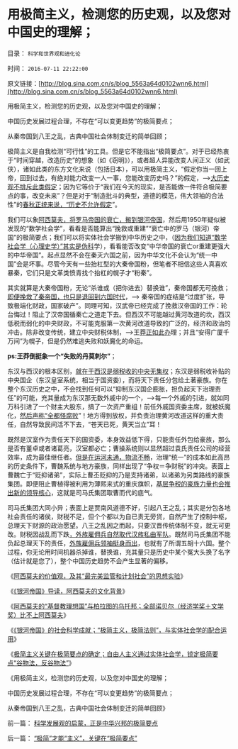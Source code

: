 # 用极简主义，检测您的历史观，以及您对中国史的理解；

目录： `科学和世界观和进化论` 

时间： `2016-07-11 22:22:00` 

原文链接：[http://blog.sina.com.cn/s/blog_5563a64d0102wnn6.html](http://blog.sina.com.cn/s/blog_5563a64d0102wnn6.html)

用极简主义，检测您的历史观，以及您对中国史的理解；

中国历史发展过程合理，不存在“可以变更趋势”的极简要点；

从秦帝国到八王之乱，古典中国社会体制变迁的简单回顾；

极简主义是自我检测“可行性”的工具。但是它不能指出“极简要点”。对于已经热衷于“时间穿越，改造历史”的想象（如《窃明》），或者超人异能改变人间正义（如武侠），诸如此类的东方文化来说（包括日本），可以用极简主义，“假定你当一回上帝，回到过去，有绝对能力改变一人一事，您能改变历史吗？”的假定，——>[大历史观不排斥此类假定](../../../2010/5/9/历史是必须被假设的.md)；因为它等价于“我们在今天的现实，是否能做一件符合极简要点的事，改变未来”？但是对于“制造批斗的典型，道德的模范，伟大领袖的合法性”的[春秋正统来说，“历史不允许假定](../../../2014/7/14/德国足球将在未来20年，再捧世界杯2-4次，及中国文化的劣根性.md)”。

我们可以象[阿西莫夫，将罗马帝国的衰亡，搬到银河帝国](../../../2016/7/2/推荐阿西莫夫的《银河帝国》，罕见的社会学的科幻作品；.md)，然后用1950年疑似被发现的“数学社会学”，看看是否能算出“挽救或重建”“衰亡中的罗马（银河）帝国”的极简要点；我们可以将实体社会学搬到中华历史之中，（[因为我们知道“数学社会学（心理史学）”其实是伪科](../../../2016/7/3/《银河帝国》中一系列社会科学的精华；.md)学），看看能否改变“中华帝国的衰亡or重建更强大的中华帝国”。起点显然不会在秦灭六国之前，因为中华文化不会认为“统一中国”会是坏事。尽管今天有一些抬杠型的大秦帝国粉，但笔者不相信这些人真喜欢暴秦，它们只是文革类愤青找个抬杠的幌子才“粉秦”。

其实就算是大秦帝国粉，无论“杀谁或（把你进去）替换谁”，秦帝国都无可挽救；[即便挽救了秦帝国，也只是退回到六国时代](../../../2010/6/9/吴起变法必败；春申君黄歇再造楚国；赵国被忘却的英勇.md)，——>
秦帝国的症结是“过度扩张，导致极端化财政，国家破产”。同理可知，汉武帝已经完成了挽救汉帝国的工作：轮台悔过！阻止了汉帝国循秦亡之道走下去。但西汉不可能越过黄河改道的坎，西汉低税而弱化的中央财政，不可能克服第一次黄河改道导致的广泛的，经济和政治的冲击。除非改变传统，建立中央财税体制，——>王[莽正如此办](../../../2009/2/11/好心可能办坏事：西汉和王莽朝的经济危机.md)理；并且“安得广厦千万间”为幌子，但是仍然难逃失败和妖魔化的命运。

**ps:王莽倒挺象一个“失败的丹莫刺尔”**；

东汉与西汉的根本区别，[就在于西汉是弱税收的中央无集权](../../../2009/2/12/西汉经济危机中的汉昭帝霍光新政.md)；东汉是弱税收补贴的中央国企（东汉皇室系统，相当于国资委），而将天下责任分包给土著豪族。你在整个东汉历史之中，不会找到任何可以“抑制东汉国企膨胀，担负起天下治理责任”的可能，充其量成为东汉那无数外戚中的一个，——>每一个外戚的引进，就如同万科引进了一个财主大股东，搞了一次资产重组！前任外戚国资委主席，就被妖魔化，[然后声称“全都怪腐败](../../../2015/3/17/对“反腐败，打老虎”的保留意见；.md)”！地方得到放权，并负责治理黄河改道这样的重大责任，自然导致民间活不下去，“苍天已死，黄天当立”耳！

既然是汉室作为责任天下的国资委，本身效益低下得，只能责任外包给豪族，那么是否有董卓或者诸葛亮，汉室都必亡；曹操系统则以显然超过袁氏责任公司的经营效率，成为最佳继任者。[但是在运河未通，物流不畅](../../../2010/6/7/大运河与中央集权；物流成本与政治形态的关系.md)，治理“统一”的成本如此高昂的历史条件下，曹魏系统与地方豪族，同样出现了“争权＝争财税”的冲突。表面上曹魏亡于“贬抑诸弟”，实际上曹丕贬抑的乃是支持诸弟，以诸弟为另类路线的豪族集团。即便阻止曹植得被利用为薄熙来式的重庆旗帜，[基层争税的豪族力量也会推出新的领导核心](http://blog.sina.com.cn/s/blog_cc521dde0102vfyc.html)，这就是司马氏集团取曹而代的底气。

司马氏集团大同小异；表面上是贾南风道德不好，引起八王之乱；其实是分包各地社会责任的诸侯，财税不足，但个个都以为自已责无旁贷，自然产生了控制中枢，总理天下财源的政治愿望。八王之乱因之而起，只要汉晋传统体制不变，就无可更改。财税因战乱而下跌[，外族雇佣兵自然取代汉族私曲军队](../../../2010/12/12/为什么专制帝国灭亡后多是蛮族胜出？.md)。既然司马氏集团不能负起总理天下的责任，[外族雇佣兵领袖挺身而出](../../../2010/4/27/一个社会依靠外籍雇佣兵是值得关注的现象.md)，也就有了所谓五胡十六国。整个过程，你无论用时间机器杀掉谁，替换谁，充其量只是历史中某个冤大头换了名字（估计就是您了），整个中国历史趋势不会产生显著的偏移。

《[阿西莫夫的价值观，及其“最完美监管和计划社会”的思想实验](../../../2016/7/6/阿西莫夫的价值观，及其“最完美监管和计划社会”的思想实验.md)》

《[《银河帝国》导读，阿西莫夫的文化背景](../../../2016/7/7/《银河帝国》导读，阿西莫夫的文化背景.md)》

《[阿西莫夫的“基督教理想国”与柏拉图的乌托邦；全部诺贝尔（经济学奖＋文学奖）比不上阿西莫夫](../../../2016/7/8/全部诺贝尔（经济学奖＋文学奖），比不上一个阿西莫夫；.md)》

《[《银河帝国》的社会科学成就；“极简主义，极简法则”，与实体社会学的配合运用](../../../2016/7/9/自由人非常谦逊，甚至是世界上最谦逊的人；.md)》

《[极简主义关键在极简要点的确定；自由人主义通过实体社会学，锁定极简要点“谷物法，反谷物法”](../../../2016/7/10/“极简”才能“主义”，关键在“极简要点”.md)》

《用极简主义，检测您的历史观，以及您对中国史的理解；

中国历史发展过程合理，不存在“可以变更趋势”的极简要点；

从秦帝国到八王之乱，古典中国社会体制变迁的简单回顾》

前一篇： [科学发展观的启蒙，正是中华兴邦的极简要点](../../../2016/7/17/科学发展观的启蒙，正是中华兴邦的极简要点.md)

后一篇： [“极简”才能“主义”，关键在“极简要点”](../../../2016/7/10/“极简”才能“主义”，关键在“极简要点”.md)

